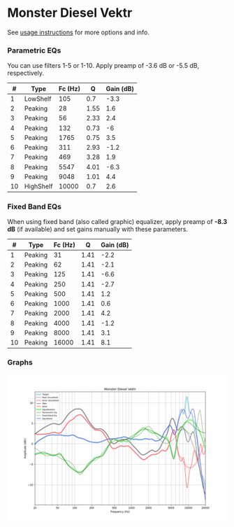 # Monster Diesel Vektr
See [usage instructions](https://github.com/jaakkopasanen/AutoEq#usage) for more options and info.

### Parametric EQs
You can use filters 1-5 or 1-10. Apply preamp of -3.6 dB or -5.5 dB, respectively.

|   # | Type      |   Fc (Hz) |    Q |   Gain (dB) |
|-----|-----------|-----------|------|-------------|
|   1 | LowShelf  |       105 | 0.7  |        -3.3 |
|   2 | Peaking   |        28 | 1.55 |         1.6 |
|   3 | Peaking   |        56 | 2.33 |         2.4 |
|   4 | Peaking   |       132 | 0.73 |        -6   |
|   5 | Peaking   |      1765 | 0.75 |         3.5 |
|   6 | Peaking   |       311 | 2.93 |        -1.2 |
|   7 | Peaking   |       469 | 3.28 |         1.9 |
|   8 | Peaking   |      5547 | 4.01 |        -6.3 |
|   9 | Peaking   |      9048 | 1.01 |         4.4 |
|  10 | HighShelf |     10000 | 0.7  |         2.6 |

### Fixed Band EQs
When using fixed band (also called graphic) equalizer, apply preamp of **-8.3 dB** (if available) and set gains manually with these parameters.

|   # | Type    |   Fc (Hz) |    Q |   Gain (dB) |
|-----|---------|-----------|------|-------------|
|   1 | Peaking |        31 | 1.41 |        -2.2 |
|   2 | Peaking |        62 | 1.41 |        -2.1 |
|   3 | Peaking |       125 | 1.41 |        -6.6 |
|   4 | Peaking |       250 | 1.41 |        -2.7 |
|   5 | Peaking |       500 | 1.41 |         1.2 |
|   6 | Peaking |      1000 | 1.41 |         0.6 |
|   7 | Peaking |      2000 | 1.41 |         4.2 |
|   8 | Peaking |      4000 | 1.41 |        -1.2 |
|   9 | Peaking |      8000 | 1.41 |         3.1 |
|  10 | Peaking |     16000 | 1.41 |         8.1 |

### Graphs
![](./Monster%20Diesel%20Vektr.png)
